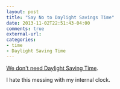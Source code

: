 ```yaml
---
layout: post
title: "Say No to Daylight Savings Time"
date: 2013-11-02T22:51:43-04:00
comments: true
external-url: 
categories: 
- time
- Daylight Saving Time
---
```

[We don't need Daylight Saving Time](http://wedontneeddst.com/).

I hate this messing with my internal clock.
